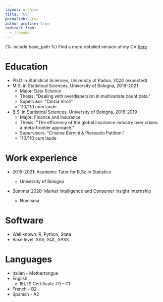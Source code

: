 ```yaml
---
layout: archive
title: "CV"
permalink: /cv/
author_profile: true
redirect_from:
  - /resume
---
```


{% include base_path %}
Find a more detailed version of my CV [here](http://noecors.github.io/files/cv_corsini.pdf)

Education
======
* Ph.D in Statistical Sciences, University of Padua, 2024 (expected)
* M.S. in Statistical Sciences, University of Bologna, 2019-2021
	* Major: Data Science
	* Thesis: "Dealing with overdispersion in multivariate count data."
	* Supervisor: "Cinzia Viroli"
	* 110/110 cum laude
* B.S. in Statistical Sciences, University of Bologna, 2016-2019
	* Major: Finance and Insurance
	* Thesis: "The efficiency of the global insurance industry over crises: a meta-frontier approach."
	* Supervisors: "Cristina Bernini & Pierpaolo Pattitoni"
	* 110/110 cum laude


Work experience
======
* 2019-2021: Academic Tutor for B.Sc in Statistics
  * University of Bologna 

* Summer 2020: Market Intelligence and Consumer Insight Internship
  * Nomisma

Software
======
* Well known: R, Python, Stata
* Base level: SAS, SQL, SPSS


Languages
======
* Italian - Mothertongue
* English
  * IELTS Certificate 7.0 - C1
* French - B2
* Spanish - A2


